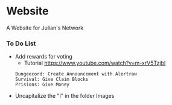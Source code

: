 # Website
A Website for Julian's Network

### To Do List
- Add rewards for voting
  - Tutorial https://www.youtube.com/watch?v=m-xrV5TzjbI
  ~~~
  Bungeecord: Create Announcement with Alertraw
  Survival: Give Claim Blocks
  Prisions: Give Money
  ~~~
- Uncapitalize the "I" in the folder Images
